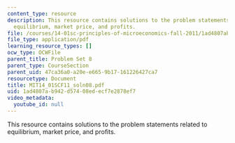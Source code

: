 ```yaml
---
content_type: resource
description: This resource contains solutions to the problem statements related to
  equilibrium, market price, and profits.
file: /courses/14-01sc-principles-of-microeconomics-fall-2011/1ad4807ab942d57408edecf7e2878ef7_MIT14_01SCF11_soln08.pdf
file_type: application/pdf
learning_resource_types: []
ocw_type: OCWFile
parent_title: Problem Set 8
parent_type: CourseSection
parent_uid: 47ca36a0-a20e-e665-9b17-161226427ca7
resourcetype: Document
title: MIT14_01SCF11_soln08.pdf
uid: 1ad4807a-b942-d574-08ed-ecf7e2878ef7
video_metadata:
  youtube_id: null
---
```

This resource contains solutions to the problem statements related to equilibrium, market price, and profits.

